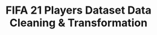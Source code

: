 ---
title: "FIFA 21 Players Dataset Data Cleaning & Transformation"
excerpt: "Analyzed the FIFA 2021 player dataset with a focus on data cleaning, transformation, and exploratory data analysis (EDA). This extensive dataset provided in-depth information about football players, encompassing attributes, ratings, positions, and personal details. Through EDA, I delved into player attributes and positions, uncovering valuable insights, including the identification of highly valuable but underpaid players.  1<br/><img src='/SocialMediaEngagementDashboard.png'>"
collection: portfolio
---